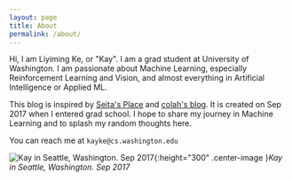 ```yaml
---
layout: page
title: About
permalink: /about/
---
```


Hi, I am Liyiming Ke, or "Kay". I am a grad student at University of Washington. I am passionate about Machine Learning, especially Reinforcement Learning and Vision, and almost everything in Artificial Intelligence or Applied ML.

This blog is inspired by [Seita's Place](https://danieltakeshi.github.io/) and [colah's blog](https://colah.github.io/). It is created on Sep 2017 when I entered grad school. I hope to share my journey in Machine Learning and to splash my random thoughts here. 

You can reach me at ```kayke@cs.washington.edu```



![Kay in Seattle, Washington. Sep 2017]({{site.url}}/{{site.baseurl}}/assets/k.jpg){:height="300" .center-image }*Kay in Seattle, Washington. Sep 2017*

​	
